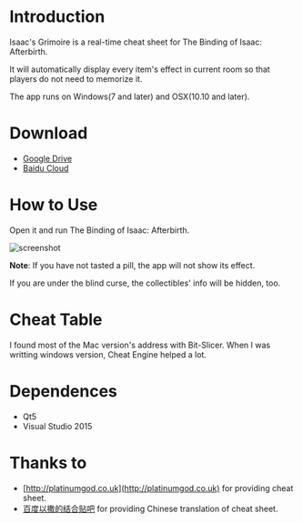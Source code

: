 # Introduction
Isaac's Grimoire is a real-time cheat sheet for The Binding of Isaac: Afterbirth.

It will automatically display every item's effect in current room so that players do not need to memorize it.

The app runs on Windows(7 and later) and OSX(10.10 and later).

# Download
* [Google Drive](https://drive.google.com/open?id=0BxzQMcyJbMKebXdmaTVlem0yYTg)
* [Baidu Cloud](http://pan.baidu.com/s/1hqSCYbi)

# How to Use
Open it and run The Binding of Isaac: Afterbirth.

![screenshot](https://raw.githubusercontent.com/morusleaf/IsaacGrimoire/master/doc/screenshot.jpg)

**Note**: If you have not tasted a pill, the app will not show its effect.

If you are under the blind curse, the collectibles' info will be hidden, too.

# Cheat Table
I found most of the Mac version's address with Bit-Slicer. When I was writting
windows version, Cheat Engine helped a lot.

# Dependences
* Qt5
* Visual Studio 2015

# Thanks to
* [http://platinumgod.co.uk](http://platinumgod.co.uk) for providing cheat sheet.
* [百度以撒的结合贴吧](http://tieba.baidu.com/f?kw=%D2%D4%C8%F6%B5%C4%BD%E1%BA%CF&fr=index) for providing Chinese translation of cheat sheet.
